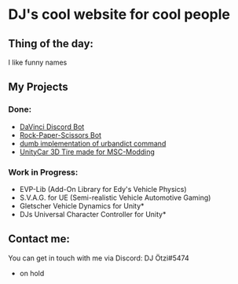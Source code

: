 # DJ's cool website for cool people

## Thing of the day:
I like funny names

## My Projects
### Done:
 - [DaVinci Discord Bot](https://progame03.github.io/davincibot/)
 - [Rock-Paper-Scissors Bot](https://github.com/Progame03/RPS-Bot) 
 - [dumb implementation of urbandict command](https://github.com/Progame03/urbandict-implementation-for-dumb-people)
 - [UnityCar 3D Tire made for MSC-Modding](https://github.com/Progame03/UnityCar-3D-Tire)

### Work in Progress:
 - EVP-Lib (Add-On Library for Edy's Vehicle Physics)
 - S.V.A.G. for UE (Semi-realistic Vehicle Automotive Gaming)
 - Gletscher Vehicle Dynamics for Unity*
 - DJs Universal Character Controller for Unity*

## Contact me:
You can get in touch with me via Discord: DJ Ötzi#5474


* on hold
